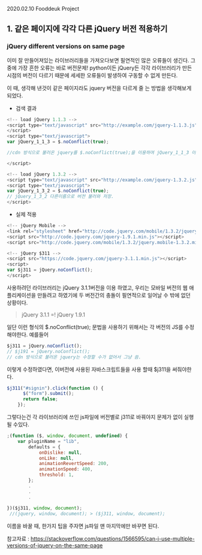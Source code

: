 2020.02.10 Fooddeuk Project



## 1. 같은 페이지에 각각 다른 jQuery 버전 적용하기

### jQuery different versions on same page 



이미 잘 만들어져있는 라이브러리들을 가져오다보면 필연적인 많은 오류들이 생긴다. 그 중에 가장 흔한 오류는 바로 버전문제! python이든 jQuery든 각각 라이브러리가 만든 시점의 버전이 다르기 때문에 세세한 오류들이 발생하여 구동할 수 없게 만든다. 



이 때, 생각해 낸것이 같은 페이지라도 jquery 버전을 다르게 줄 는 방법을 생각해보게 되었다. 



- 검색 결과 

```js
<!-- load jQuery 1.1.3 -->
<script type="text/javascript" src="http://example.com/jquery-1.1.3.js">
</script> 
<script type="text/javascript">
var jQuery_1_1_3 = $.noConflict(true);

//cdn 방식으로 불러온 jquery를 $.noConflict(true);을 이용하여 jQuery_1_1_3 이라는 명칭으로 저장한다. 

</script>

<!-- load jQuery 1.3.2 -->
<script type="text/javascript" src="http://example.com/jquery-1.3.2.js"></script>
<script type="text/javascript">
var jQuery_1_3_2 = $.noConflict(true);
// jQuery_1_3_2 다른이름으로 버전 불러와 저장.
</script>
```







- 실제 적용

```js
<!-- jQuery Mobile -->
<link rel="stylesheet" href="http://code.jquery.com/mobile/1.3.2/jquery.mobile-1.3.2.min.css" />
<script src="http://code.jquery.com/jquery-1.9.1.min.js"></script>
<script src="http://code.jquery.com/mobile/1.3.2/jquery.mobile-1.3.2.min.js"></script>

<!-- jQuery $311 -->
<script src="https://code.jquery.com/jquery-3.1.1.min.js"></script>
<script>
var $j311 = jQuery.noConflict();
</script>
```

사용하려던 라이브러리는 jQuery 3.1.1버전을 이용 하였고, 우리는 모바일 버전의 웹 애플리케이션을 만들려고 하였기에 두 버전간의 충돌이 필연적으로 일어날 수 밖에 없던 상황이다. 



> jQuery 3.1.1 =! jQuery 1.9.1 

일단 이런 형식의 $.noConflict(true); 문법을 사용하기 위해서는 각 버전의 JS를 수정해야한다. 예를들어 



```js
$j311 = jQuery.noConflict();
// $j191 = jQuery.noConflict();
// cdn 방식으로 불러온 jquery는 수정할 수가 없어서 그냥 씀.
```



이렇게 수정하였다면, 이버전에 사용된 자바스크립트들을 사용 할때 $j311을 써줘야한다.



```js
$j311("#signin").click(function () {
      $("form").submit();
      return false;
    });
```



그렇다는건 각 라이브러리에 쓰인 js파일에 버전별로 j311로 바꿔야지 문제가 없이 실행 될 수있다.



```js
;(function ($, window, document, undefined) {
	var pluginName = "lib",
		defaults = {
			onDislike: null,
			onLike: null,
			animationRevertSpeed: 200,
			animationSpeed: 400,
			threshold: 1,
		};
		.
		.
		.
		
})($j311, window, document);
 //(jquery, window, document); > ($j311, window, document);
```

이름을 바꿀 때, 한가지 팁을 주자면 js파일 맨 마지막에만 바꾸면 된다.  







참고자료 : https://stackoverflow.com/questions/1566595/can-i-use-multiple-versions-of-jquery-on-the-same-page